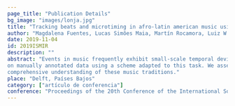 ```yaml
---
page_title: "Publication Details"
bg_image: "images/lonja.jpg" 
title: "Tracking beats and microtiming in afro-latin american music using conditional random fields and deep learning"  
author: "Magdalena Fuentes, Lucas Simões Maia, Martín Rocamora, Luiz W. P. Biscainho, Helene C. Crayencour, Slim Essid y Juan P. Bello"  
date: 2019-11-04 
id: 2019ISMIR
description: ""  
abstract: "Events in music frequently exhibit small-scale temporal deviations (microtiming), with respect to the underlying regular metrical grid. In some cases, as in music from the Afro-Latin American tradition, such deviations appear systematically, disclosing their structural importance in rhythmic and stylistic configuration. In this work we explore the idea of automatically and jointly tracking beats and microtiming in timekeeper instruments of Afro-Latin American music, in particular Brazilian samba and Uruguayan candombe. To that end, we propose a language model based on conditional random fields that integrates beat and onset likelihoods as observations. We derive those activations using deep neural networks and evaluate its performance
on manually annotated data using a scheme adapted to this task. We assess our approach in controlled conditions suitable for these timekeeper instruments, and study the microtiming profiles’ dependency on genre and performer, illustrating promising aspects of this technique towards a more
comprehensive understanding of these music traditions."  
place: "Delft, Países Bajos"  
category: ["artículo de conferencia"]
conference: "Proceedings of the 20th Conference of the International Society for Music Information Retrieval (ISMIR 2019)"  
---
```

